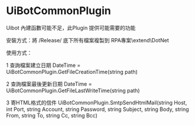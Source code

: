 # UiBotCommonPlugin

Uibot 內建函數可能不足，此Plugin 提供可能需要的功能

安裝方式：將 /Release/ 底下所有檔案複製到 RPA專案\extend\DotNet

使用方式：

1 查詢檔案建立日期
DateTime = UiBotCommonPlugin.GetFileCreationTime(string path)



2 查詢檔案最後更新日期
DateTime = UiBotCommonPlugin.GetFileLastWriteTime(string path)


3 寄HTML格式的信件
UiBotCommonPlugin.SmtpSendHtmlMail(string Host, int Port, string Account, string Password, string Subject, string Body, string From, string To, string Cc, string Bcc)



